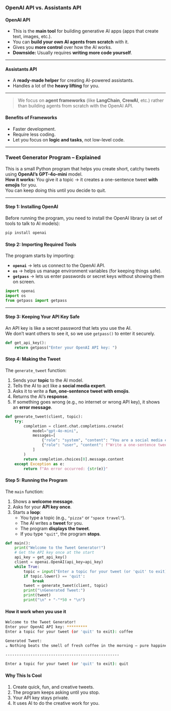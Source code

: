 ### OpenAI API vs. Assistants API

#### OpenAI API
- This is the **main tool** for building generative AI apps (apps that create text, images, etc.).
- You can **build your own AI agents from scratch** with it.
- Gives you **more control** over how the AI works.
- **Downside:** Usually requires **writing more code yourself**.

---

#### Assistants API
- A **ready-made helper** for creating AI-powered assistants.
- Handles a lot of the **heavy lifting** for you.

---

>  We focus on **agent frameworks** (like **LangChain**, **CrewAI**, etc.) rather than building agents from scratch with the OpenAI API.

#### Benefits of Frameworks
- Faster development.
- Require less coding.
- Let you focus on **logic and tasks**, not low-level code.

---

### Tweet Generator Program – Explained

This is a small Python program that helps you create short, catchy tweets using **OpenAI’s GPT-4o-mini** model.  
**How it works:** You give it a topic → it creates a one-sentence tweet **with emojis** for you.  
You can keep doing this until you decide to quit.

---

#### Step 1: Installing OpenAI
Before running the program, you need to install the OpenAI library (a set of tools to talk to AI models):

```bash
pip install openai
```

#### Step 2: Importing Required Tools
The program starts by importing:

- **`openai`** → lets us connect to the OpenAI API.
- **`os`** → helps us manage environment variables (for keeping things safe).
- **`getpass`** → lets us enter passwords or secret keys without showing them on screen.

```python
import openai
import os
from getpass import getpass
```
---

#### Step 3: Keeping Your API Key Safe
An API key is like a secret password that lets you use the AI.  
We don’t want others to see it, so we use `getpass()` to enter it securely.

```python
def get_api_key():
    return getpass("Enter your OpenAI API key: ")
```

#### Step 4: Making the Tweet

The `generate_tweet` function:

1. Sends your **topic** to the AI model.  
2. Tells the AI to act like a **social media expert**.  
3. Asks it to write a **fun, one-sentence tweet with emojis**.  
4. Returns the AI’s **response**.  
5. If something goes wrong (e.g., no internet or wrong API key), it shows an **error message**.

```python
def generate_tweet(client, topic):
    try:
        completion = client.chat.completions.create(
            model="gpt-4o-mini",
            messages=[
                {"role": "system", "content": "You are a social media expert skilled at creating engaging tweets."},
                {"role": "user", "content": f"Write a one-sentence tweet about {topic}. Include relevant emojis."}
            ]
        )
        return completion.choices[0].message.content
    except Exception as e:
        return f"An error occurred: {str(e)}"
```

#### Step 5: Running the Program

The `main` function:

1. Shows a **welcome message**.  
2. Asks for your **API key once**.  
3. Starts a **loop**:
   - You type a topic (e.g., `"pizza"` or `"space travel"`).  
   - The AI writes a **tweet** for you.  
   - The program **displays the tweet**.  
   - If you type `"quit"`, the program **stops**.

```python
def main():
    print("Welcome to the Tweet Generator!")
    # Get the API key once at the start
    api_key = get_api_key()
    client = openai.OpenAI(api_key=api_key)
    while True:
        topic = input("Enter a topic for your tweet (or 'quit' to exit): ")
        if topic.lower() == 'quit':
            break
        tweet = generate_tweet(client, topic)
        print("\nGenerated Tweet:")
        print(tweet)
        print("\n" + "-"*50 + "\n")
```

#### How it work when you use it

```bash
Welcome to the Tweet Generator!
Enter your OpenAI API key: *********
Enter a topic for your tweet (or 'quit' to exit): coffee

Generated Tweet:
☕ Nothing beats the smell of fresh coffee in the morning — pure happiness in a cup! 🌞

--------------------------------------------------

Enter a topic for your tweet (or 'quit' to exit): quit
```

#### Why This Is Cool
1. Create quick, fun, and creative tweets.
2. The program keeps asking until you stop.
3. Your API key stays private.
4. It uses AI to do the creative work for you.
